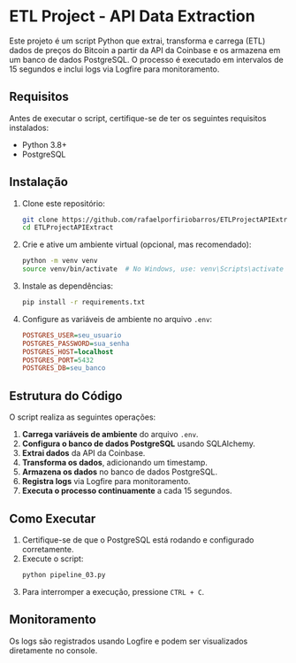 # ETL Project - API Data Extraction

Este projeto é um script Python que extrai, transforma e carrega (ETL) dados de preços do Bitcoin a partir da API da Coinbase e os armazena em um banco de dados PostgreSQL. O processo é executado em intervalos de 15 segundos e inclui logs via Logfire para monitoramento.

## Requisitos

Antes de executar o script, certifique-se de ter os seguintes requisitos instalados:

- Python 3.8+
- PostgreSQL

## Instalação

1. Clone este repositório:
   ```sh
   git clone https://github.com/rafaelporfiriobarros/ETLProjectAPIExtract.git
   cd ETLProjectAPIExtract
   ```

2. Crie e ative um ambiente virtual (opcional, mas recomendado):
   ```sh
   python -m venv venv
   source venv/bin/activate  # No Windows, use: venv\Scripts\activate
   ```

3. Instale as dependências:
   ```sh
   pip install -r requirements.txt
   ```

4. Configure as variáveis de ambiente no arquivo `.env`:
   ```ini
   POSTGRES_USER=seu_usuario
   POSTGRES_PASSWORD=sua_senha
   POSTGRES_HOST=localhost
   POSTGRES_PORT=5432
   POSTGRES_DB=seu_banco
   ```

## Estrutura do Código

O script realiza as seguintes operações:

1. **Carrega variáveis de ambiente** do arquivo `.env`.
2. **Configura o banco de dados PostgreSQL** usando SQLAlchemy.
3. **Extrai dados** da API da Coinbase.
4. **Transforma os dados**, adicionando um timestamp.
5. **Armazena os dados** no banco de dados PostgreSQL.
6. **Registra logs** via Logfire para monitoramento.
7. **Executa o processo continuamente** a cada 15 segundos.

## Como Executar

1. Certifique-se de que o PostgreSQL está rodando e configurado corretamente.
2. Execute o script:
   ```sh
   python pipeline_03.py
   ```
3. Para interromper a execução, pressione `CTRL + C`.

## Monitoramento

Os logs são registrados usando Logfire e podem ser visualizados diretamente no console.









